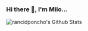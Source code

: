 ### Hi there 👋, I'm Milo...

<img align="left" alt="rancidponcho's Github Stats" src="https://github-readme-stats-rancidponcho.vercel.app/api?username=rancidponcho" />
